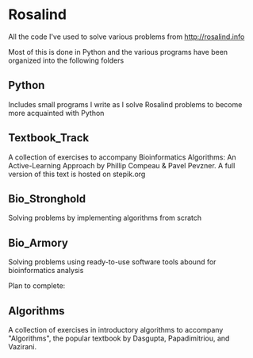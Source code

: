 # Rosalind
All the code I've used to solve various problems from http://rosalind.info


Most of this is done in Python and the various programs have been organized into the following folders

## Python
Includes small programs I write as I solve Rosalind problems to become more acquainted with Python

## Textbook_Track
A collection of exercises to accompany Bioinformatics Algorithms: An Active-Learning Approach by 
Phillip Compeau & Pavel Pevzner. A full version of this text is hosted on stepik.org

## Bio_Stronghold
Solving problems by implementing algorithms from scratch

## Bio_Armory
Solving problems using ready-to-use software tools abound for bioinformatics analysis



Plan to complete:

## Algorithms
A collection of exercises in introductory algorithms to accompany "Algorithms", 
the popular textbook by Dasgupta, Papadimitriou, and Vazirani.
